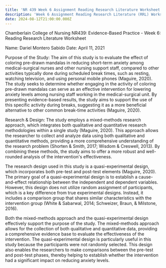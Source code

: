 ```yaml
---
title: 'NR 439 Week 6 Assignment Reading Research Literature Worksheet '
description: 'Week 6 Assignment Reading Research Literature (RRL) Worksheet '
date: 2024-08-12T21:00:00.000Z
---
```


Chamberlain College of Nursing NR439: Evidence-Based Practice - Week 6: Reading Research Literature Worksheet

Name: Dariel Montero Sabido
Date: April 11, 2021

Purpose of the Study:
The aim of this study is to evaluate the effect of coloring pre-drawn mandalas in reducing short-term anxiety among medical-surgical nurses and other nursing support staff, compared to other activities typically done during scheduled break times, such as resting, watching television, and using personal mobile phones (Maguire, 2020). The study seeks to determine whether engaging in the activity of coloring pre-drawn mandalas can serve as an effective intervention for lowering anxiety levels among nursing staff working in the medical-surgical unit. By presenting evidence-based results, the study aims to support the use of this specific activity during breaks, suggesting it as a more beneficial alternative to other common break-time activities (Maguire, 2020).

Research & Design:
The study employs a mixed-methods research approach, which integrates both qualitative and quantitative research methodologies within a single study (Maguire, 2020). This approach allows the researcher to collect and analyze data using both qualitative and quantitative methods, providing a more comprehensive understanding of the research problem (Shorten & Smith, 2017; Wisdom & Creswell, 2013). By combining these methods, the study aims to offer a more robust and well-rounded analysis of the intervention's effectiveness.

The research design used in this study is a quasi-experimental design, which incorporates both pre-test and post-test elements (Maguire, 2020). The primary goal of a quasi-experimental design is to establish a cause-and-effect relationship between the independent and dependent variables. However, this design does not utilize random assignment of participants, which is a key difference from true experimental designs. Instead, it includes a comparison group that shares similar characteristics with the intervention group (White & Sabarwal, 2014; Schweizer, Braun, & Milstone, 2016).

Both the mixed-methods approach and the quasi-experimental design effectively support the purpose of the study. The mixed-methods approach allows for the collection of both qualitative and quantitative data, providing a comprehensive evidence base to evaluate the effectiveness of the intervention. The quasi-experimental design is particularly useful in this study because the participants were not randomly selected. This design also enables the researchers to make comparisons between the pre-test and post-test phases, thereby helping to establish whether the intervention had a significant impact on reducing anxiety levels.
